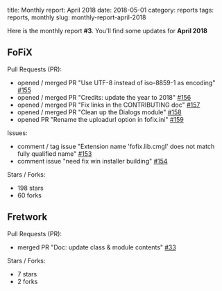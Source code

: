 title: Monthly report: April 2018
date: 2018-05-01
category: reports
tags: reports, monthly
slug: monthly-report-april-2018

Here is the monthly report **#3**. You'll find some updates for **April 2018**


## FoFiX

Pull Requests (PR):

- opened / merged PR "Use UTF-8 instead of iso-8859-1 as encoding" [#155](https://github.com/fofix/fofix/pull/155)
- opened / merged PR "Credits: update the year to 2018" [#156](https://github.com/fofix/fofix/pull/156)
- opened / merged PR "Fix links in the CONTRIBUTING doc" [#157](https://github.com/fofix/fofix/pull/157)
- opened / merged PR "Clean up the Dialogs module" [#158](https://github.com/fofix/fofix/pull/158)
- opened PR "Rename the uploadurl option in fofix.ini" [#159](https://github.com/fofix/fofix/pull/159)

Issues:

- comment / tag issue "Extension name 'fofix.lib.cmgl' does not match fully qualified name" [#153](https://github.com/fofix/fofix/issues/153)
- comment issue "need fix win installer building" [#154](https://github.com/fofix/fofix/issues/154)

Stars / Forks:

- 198 stars
- 60 forks


## Fretwork

Pull Requests (PR):

- merged PR "Doc: update class & module contents" [#33](https://github.com/fofix/fretwork/pull/33)

Stars / Forks:

- 7 stars
- 2 forks
